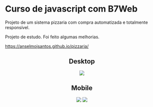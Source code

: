 # Curso de javascript com B7Web

Projeto de um sistema pizzaria com compra automatizada e
totalmente responsível.

Projeto de estudo. Foi feito algumas melhorias.

 https://anselmojsantos.github.io/pizzaria/

<div align ="center">
  <h2>Desktop</h2>
  <img = src= "https://user-images.githubusercontent.com/49048624/153761922-3af499f0-c1e8-40b3-8db1-fe3ec440f7ce.png">
</div>

<div align ="center">
  <h2>Mobile</h2>
    <div display = "flex">
    <img = src= "https://user-images.githubusercontent.com/49048624/153762487-291ef8f7-735b-430f-83af-0f93b88bc07a.png">
  
   <img src= "https://user-images.githubusercontent.com/49048624/153762491-ff8218cc-4b69-45bf-9c2f-ee3347491c38.png">
  </div>
</div>
